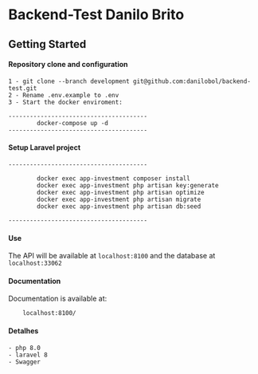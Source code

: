 # Backend-Test Danilo Brito

## Getting Started

#### Repository clone and configuration
    1 - git clone --branch development git@github.com:danilobol/backend-test.git
    2 - Rename .env.example to .env
    3 - Start the docker enviroment:
```
---------------------------------------
        docker-compose up -d
---------------------------------------
```

#### Setup Laravel project

```
---------------------------------------

        docker exec app-investment composer install
        docker exec app-investment php artisan key:generate
        docker exec app-investment php artisan optimize
        docker exec app-investment php artisan migrate
        docker exec app-investment php artisan db:seed

---------------------------------------

```
#### Use

The API will be available at `localhost:8100` and the database at `localhost:33062`

#### Documentation

Documentation is available at:

```
    localhost:8100/
```

#### Detalhes

    - php 8.0
    - laravel 8
    - Swagger
